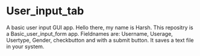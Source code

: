 # User_input_tab
A basic user input GUI app.
Hello there, my name is Harsh.
This repositry is a Basic_user_input_form app. 
Fieldnames are: Username, Userage, Usertype, Gender, checkbutton and with a submit button.
It saves a text file in your system.
